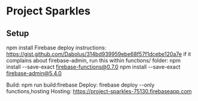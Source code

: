 # Project Sparkles
## Setup
npm install
Firebase deploy instructions: https://gist.github.com/Dabolus/314bd939959ebe68f57f1dcebe120a7e
if it complains about firebase-admin, run  this within functions/ folder: npm install --save-exact firebase-functions@0.7.0 npm install --save-exact firebase-admin@5.4.0


Build: npm run build:firebase
Deploy: firebase deploy --only functions,hosting
Hosting: https://project-sparkles-75130.firebaseapp.com
